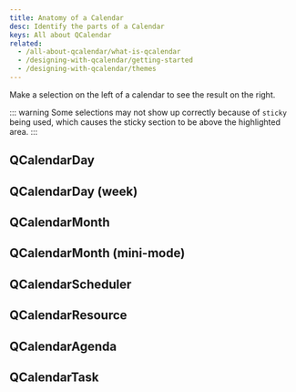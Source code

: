 ```yaml
---
title: Anatomy of a Calendar
desc: Identify the parts of a Calendar
keys: All about QCalendar
related:
  - /all-about-qcalendar/what-is-qcalendar
  - /designing-with-qcalendar/getting-started
  - /designing-with-qcalendar/themes
---
```


Make a selection on the left of a calendar to see the result on the right.

::: warning
Some selections may not show up correctly because of `sticky` being used, which causes the sticky section to be above the highlighted area.
:::

## QCalendarDay

<script import>
  import QCalendarDayAnatomy from 'components/anatomy/QCalendarDayAnatomy.vue'
</script>
<QCalendarDayAnatomy />

## QCalendarDay (week)

<script import>
  import QCalendarWeekAnatomy from 'components/anatomy/QCalendarWeekAnatomy.vue'
</script>
<QCalendarWeekAnatomy />

## QCalendarMonth

<script import>
  import QCalendarMonthAnatomy from 'components/anatomy/QCalendarMonthAnatomy.vue'
</script>
<QCalendarMonthAnatomy />

## QCalendarMonth (mini-mode)

<script import>
  import QCalendarMonthMiniModeAnatomy from 'components/anatomy/QCalendarMonthMiniModeAnatomy.vue'
</script>
<QCalendarMonthMiniModeAnatomy />

## QCalendarScheduler

<script import>
  import QCalendarSchedulerAnatomy from 'components/anatomy/QCalendarSchedulerAnatomy.vue'
</script>
<QCalendarSchedulerAnatomy />

## QCalendarResource

<script import>
  import QCalendarResourceAnatomy from 'components/anatomy/QCalendarResourceAnatomy.vue'
</script>
<QCalendarResourceAnatomy />

## QCalendarAgenda

<script import>
  import QCalendarAgendaAnatomy from 'components/anatomy/QCalendarAgendaAnatomy.vue'
</script>
<QCalendarAgendaAnatomy />

## QCalendarTask

<script import>
  import QCalendarTaskAnatomy from 'components/anatomy/QCalendarTaskAnatomy.vue'
</script>
<QCalendarTaskAnatomy />
